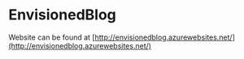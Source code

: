 # EnvisionedBlog

Website can be found at [http://envisionedblog.azurewebsites.net/](http://envisionedblog.azurewebsites.net/)
